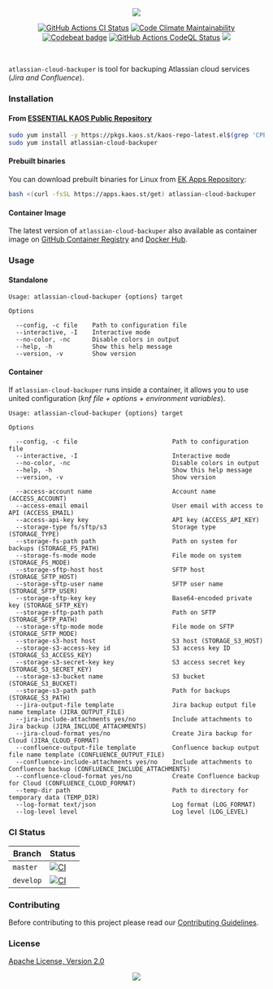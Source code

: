 <p align="center"><a href="#readme"><img src="https://gh.kaos.st/atlassian-cloud-backuper.svg" /></a></p>

<p align="center">
  <a href="https://kaos.sh/w/atlassian-cloud-backuper/ci"><img src="https://kaos.sh/w/atlassian-cloud-backuper/ci.svg" alt="GitHub Actions CI Status" /></a>
  <a href="https://kaos.sh/l/atlassian-cloud-backuper"><img src="https://kaos.sh/l/c742a6f5789762426f97.svg" alt="Code Climate Maintainability" /></a>
  <a href="https://kaos.sh/b/atlassian-cloud-backuper"><img src="https://kaos.sh/b/f337729e-ce98-4c15-9123-420f9feb443f.svg" alt="Codebeat badge" /></a>
  <a href="https://kaos.sh/w/atlassian-cloud-backuper/codeql"><img src="https://kaos.sh/w/atlassian-cloud-backuper/codeql.svg" alt="GitHub Actions CodeQL Status" /></a>
  <a href="#license"><img src="https://gh.kaos.st/apache2.svg"></a>
</p>

<br/>

`atlassian-cloud-backuper` is tool for backuping Atlassian cloud services (_Jira and Confluence_).

### Installation

#### From [ESSENTIAL KAOS Public Repository](https://kaos.sh/kaos-repo)

```bash
sudo yum install -y https://pkgs.kaos.st/kaos-repo-latest.el$(grep 'CPE_NAME' /etc/os-release | tr -d '"' | cut -d':' -f5).noarch.rpm
sudo yum install atlassian-cloud-backuper
```

#### Prebuilt binaries

You can download prebuilt binaries for Linux from [EK Apps Repository](https://apps.kaos.st/atlassian-cloud-backuper/latest):

```bash
bash <(curl -fsSL https://apps.kaos.st/get) atlassian-cloud-backuper
```

#### Container Image

The latest version of `atlassian-cloud-backuper` also available as container image on [GitHub Container Registry](https://kaos.sh/p/atlassian-cloud-backuper) and [Docker Hub](https://kaos.sh/d/atlassian-cloud-backuper).

### Usage

#### Standalone
```
Usage: atlassian-cloud-backuper {options} target

Options

  --config, -c file    Path to configuration file
  --interactive, -I    Interactive mode
  --no-color, -nc      Disable colors in output
  --help, -h           Show this help message
  --version, -v        Show version
```

#### Container

If `atlassian-cloud-backuper` runs inside a container, it allows you to use united configuration (_knf file + options + environment variables_).

```
Usage: atlassian-cloud-backuper {options} target

Options

  --config, -c file                          Path to configuration file
  --interactive, -I                          Interactive mode
  --no-color, -nc                            Disable colors in output
  --help, -h                                 Show this help message
  --version, -v                              Show version

  --access-account name                      Account name (ACCESS_ACCOUNT)
  --access-email email                       User email with access to API (ACCESS_EMAIL)
  --access-api-key key                       API key (ACCESS_API_KEY)
  --storage-type fs/sftp/s3                  Storage type (STORAGE_TYPE)
  --storage-fs-path path                     Path on system for backups (STORAGE_FS_PATH)
  --storage-fs-mode mode                     File mode on system (STORAGE_FS_MODE)
  --storage-sftp-host host                   SFTP host (STORAGE_SFTP_HOST)
  --storage-sftp-user name                   SFTP user name (STORAGE_SFTP_USER)
  --storage-sftp-key key                     Base64-encoded private key (STORAGE_SFTP_KEY)
  --storage-sftp-path path                   Path on SFTP (STORAGE_SFTP_PATH)
  --storage-sftp-mode mode                   File mode on SFTP (STORAGE_SFTP_MODE)
  --storage-s3-host host                     S3 host (STORAGE_S3_HOST)
  --storage-s3-access-key id                 S3 access key ID (STORAGE_S3_ACCESS_KEY)
  --storage-s3-secret-key key                S3 access secret key (STORAGE_S3_SECRET_KEY)
  --storage-s3-bucket name                   S3 bucket (STORAGE_S3_BUCKET)
  --storage-s3-path path                     Path for backups (STORAGE_S3_PATH)
  --jira-output-file template                Jira backup output file name template (JIRA_OUTPUT_FILE)
  --jira-include-attachments yes/no          Include attachments to Jira backup (JIRA_INCLUDE_ATTACHMENTS)
  --jira-cloud-format yes/no                 Create Jira backup for Cloud (JIRA_CLOUD_FORMAT)
  --confluence-output-file template          Confluence backup output file name template (CONFLUENCE_OUTPUT_FILE)
  --confluence-include-attachments yes/no    Include attachments to Confluence backup (CONFLUENCE_INCLUDE_ATTACHMENTS)
  --confluence-cloud-format yes/no           Create Confluence backup for Cloud (CONFLUENCE_CLOUD_FORMAT)
  --temp-dir path                            Path to directory for temporary data (TEMP_DIR)
  --log-format text/json                     Log format (LOG_FORMAT)
  --log-level level                          Log level (LOG_LEVEL)
```

### CI Status

| Branch | Status |
|--------|----------|
| `master` | [![CI](https://kaos.sh/w/atlassian-cloud-backuper/ci.svg?branch=master)](https://kaos.sh/w/atlassian-cloud-backuper/ci?query=branch:master) |
| `develop` | [![CI](https://kaos.sh/w/atlassian-cloud-backuper/ci.svg?branch=develop)](https://kaos.sh/w/atlassian-cloud-backuper/ci?query=branch:develop) |

### Contributing

Before contributing to this project please read our [Contributing Guidelines](https://github.com/essentialkaos/contributing-guidelines#contributing-guidelines).

### License

[Apache License, Version 2.0](http://www.apache.org/licenses/LICENSE-2.0)

<p align="center"><a href="https://essentialkaos.com"><img src="https://gh.kaos.st/ekgh.svg"/></a></p>
